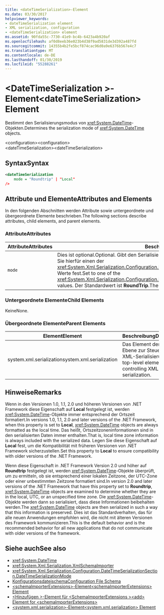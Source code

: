 ```yaml
---
title: <dateTimeSerialization>-Element
ms.date: 03/30/2017
helpviewer_keywords:
- dateTimeSerialization element
- XML serialization, configuration
- <dateTimeSerialization> element
ms.assetid: 90fda55c-7730-41e9-bc4b-6423a4b920af
ms.openlocfilehash: af0d8eeb36e023b4d38f9ad5831de3d392a487fd
ms.sourcegitcommit: 14355b4b2fe5bcf874cac96d0a9e6376b567e4c7
ms.translationtype: MT
ms.contentlocale: de-DE
ms.lasthandoff: 01/30/2019
ms.locfileid: "55288261"
---
```

# <a name="datetimeserialization-element"></a><span data-ttu-id="bfcb5-102">\<DateTimeSerialization >-Element</span><span class="sxs-lookup"><span data-stu-id="bfcb5-102">\<dateTimeSerialization> Element</span></span>
<span data-ttu-id="bfcb5-103">Bestimmt den Serialisierungsmodus von <xref:System.DateTime>-Objekten.</span><span class="sxs-lookup"><span data-stu-id="bfcb5-103">Determines the serialization mode of <xref:System.DateTime> objects.</span></span>  
  
 <span data-ttu-id="bfcb5-104">\<configuration></span><span class="sxs-lookup"><span data-stu-id="bfcb5-104">\<configuration></span></span>  
<span data-ttu-id="bfcb5-105">\<dateTimeSerialization></span><span class="sxs-lookup"><span data-stu-id="bfcb5-105">\<dateTimeSerialization></span></span>  
  
## <a name="syntax"></a><span data-ttu-id="bfcb5-106">Syntax</span><span class="sxs-lookup"><span data-stu-id="bfcb5-106">Syntax</span></span>  
  
```xml  
<dateTimeSerialization  
    mode = "Roundtrip" | "Local"  
/>  
```  
  
## <a name="attributes-and-elements"></a><span data-ttu-id="bfcb5-107">Attribute und Elemente</span><span class="sxs-lookup"><span data-stu-id="bfcb5-107">Attributes and Elements</span></span>  
 <span data-ttu-id="bfcb5-108">In den folgenden Abschnitten werden Attribute sowie untergeordnete und übergeordnete Elemente beschrieben.</span><span class="sxs-lookup"><span data-stu-id="bfcb5-108">The following sections describe attributes, child elements, and parent elements.</span></span>  
  
### <a name="attributes"></a><span data-ttu-id="bfcb5-109">Attribute</span><span class="sxs-lookup"><span data-stu-id="bfcb5-109">Attributes</span></span>  
  
|<span data-ttu-id="bfcb5-110">Attribute</span><span class="sxs-lookup"><span data-stu-id="bfcb5-110">Attributes</span></span>|<span data-ttu-id="bfcb5-111">Beschreibung</span><span class="sxs-lookup"><span data-stu-id="bfcb5-111">Description</span></span>|  
|----------------|-----------------|  
|`mode`|<span data-ttu-id="bfcb5-112">Dies ist optional.</span><span class="sxs-lookup"><span data-stu-id="bfcb5-112">Optional.</span></span> <span data-ttu-id="bfcb5-113">Gibt den Serialisierungsmodus an.</span><span class="sxs-lookup"><span data-stu-id="bfcb5-113">Specifies the serialization mode.</span></span> <span data-ttu-id="bfcb5-114">Legen Sie hierfür einen der <xref:System.Xml.Serialization.Configuration.DateTimeSerializationSection.DateTimeSerializationMode>-Werte fest.</span><span class="sxs-lookup"><span data-stu-id="bfcb5-114">Set to one of the <xref:System.Xml.Serialization.Configuration.DateTimeSerializationSection.DateTimeSerializationMode> values.</span></span> <span data-ttu-id="bfcb5-115">Der Standardwert ist **RoundTrip**.</span><span class="sxs-lookup"><span data-stu-id="bfcb5-115">The default is **RoundTrip**.</span></span>|  
  
### <a name="child-elements"></a><span data-ttu-id="bfcb5-116">Untergeordnete Elemente</span><span class="sxs-lookup"><span data-stu-id="bfcb5-116">Child Elements</span></span>  
 <span data-ttu-id="bfcb5-117">Keine</span><span class="sxs-lookup"><span data-stu-id="bfcb5-117">None.</span></span>  
  
### <a name="parent-elements"></a><span data-ttu-id="bfcb5-118">Übergeordnete Elemente</span><span class="sxs-lookup"><span data-stu-id="bfcb5-118">Parent Elements</span></span>  
  
|<span data-ttu-id="bfcb5-119">Element</span><span class="sxs-lookup"><span data-stu-id="bfcb5-119">Element</span></span>|<span data-ttu-id="bfcb5-120">Beschreibung</span><span class="sxs-lookup"><span data-stu-id="bfcb5-120">Description</span></span>|  
|-------------|-----------------|  
|<span data-ttu-id="bfcb5-121">system.xml.serialization</span><span class="sxs-lookup"><span data-stu-id="bfcb5-121">system.xml.serialization</span></span>|<span data-ttu-id="bfcb5-122">Das Element der obersten Ebene zur Steuerung der XML-Serialisierung.</span><span class="sxs-lookup"><span data-stu-id="bfcb5-122">The top-level element for controlling XML serialization.</span></span>|  
  
## <a name="remarks"></a><span data-ttu-id="bfcb5-123">Hinweise</span><span class="sxs-lookup"><span data-stu-id="bfcb5-123">Remarks</span></span>  
 <span data-ttu-id="bfcb5-124">Wenn in den Versionen 1.0, 1.1, 2.0 und höheren Versionen von .NET Framework diese Eigenschaft auf **Local** festgelegt ist, werden <xref:System.DateTime>-Objekte immer entsprechend der Ortszeit formatiert.</span><span class="sxs-lookup"><span data-stu-id="bfcb5-124">In versions 1.0, 1.1, 2.0 and later versions of the .NET Framework, when this property is set to **Local**, <xref:System.DateTime> objects are always formatted as the local time.</span></span> <span data-ttu-id="bfcb5-125">Das heißt, Ortszeitzoneninformationen sind in den serialisierten Daten immer enthalten.</span><span class="sxs-lookup"><span data-stu-id="bfcb5-125">That is, local time zone information is always included with the serialized data.</span></span> <span data-ttu-id="bfcb5-126">Legen Sie diese Eigenschaft auf **Local** fest, um die Kompatibilität mit früheren Versionen von .NET Framework sicherzustellen.</span><span class="sxs-lookup"><span data-stu-id="bfcb5-126">Set this property to **Local** to ensure compatibility with older versions of the .NET Framework.</span></span>  
  
 <span data-ttu-id="bfcb5-127">Wenn diese Eigenschaft in .NET Framework Version 2.0 und höher auf **Roundtrip** festgelegt ist, werden <xref:System.DateTime>-Objekte überprüft, um zu ermitteln, ob sie entsprechend einer lokalen Zeitzone, der UTC-Zone oder einer unbestimmten Zeitzone formatiert sind.</span><span class="sxs-lookup"><span data-stu-id="bfcb5-127">In version 2.0 and later versions of the .NET Framework that have this property set to **Roundtrip**, <xref:System.DateTime> objects are examined to determine whether they are in the local, UTC, or an unspecified time zone.</span></span> <span data-ttu-id="bfcb5-128">Die <xref:System.DateTime>-Objekte werden dann so serialisiert, dass diese Informationen beibehalten werden.</span><span class="sxs-lookup"><span data-stu-id="bfcb5-128">The <xref:System.DateTime> objects are then serialized in such a way that this information is preserved.</span></span> <span data-ttu-id="bfcb5-129">Dies ist das Standardverhalten, das für alle neuen Anwendungen empfohlen wird, die nicht mit älteren Versionen des Framework kommunizieren.</span><span class="sxs-lookup"><span data-stu-id="bfcb5-129">This is the default behavior and is the recommended behavior for all new applications that do not communicate with older versions of the framework.</span></span>  
  
## <a name="see-also"></a><span data-ttu-id="bfcb5-130">Siehe auch</span><span class="sxs-lookup"><span data-stu-id="bfcb5-130">See also</span></span>

- <xref:System.DateTime>
- <xref:System.Xml.Serialization.XmlSchemaImporter>
- <xref:System.Xml.Serialization.Configuration.DateTimeSerializationSection.DateTimeSerializationMode>
- [<span data-ttu-id="bfcb5-131">Konfigurationsdateischema</span><span class="sxs-lookup"><span data-stu-id="bfcb5-131">Configuration File Schema</span></span>](../../../docs/framework/configure-apps/file-schema/index.md)
- [<span data-ttu-id="bfcb5-132">\<schemaImporterExtensions>-Element</span><span class="sxs-lookup"><span data-stu-id="bfcb5-132">\<schemaImporterExtensions> Element</span></span>](../../../docs/standard/serialization/schemaimporterextensions-element.md)
- [<span data-ttu-id="bfcb5-133">\<Hinzufügen >-Element für \<SchemaImporterExtensions ></span><span class="sxs-lookup"><span data-stu-id="bfcb5-133">\<add> Element for \<schemaImporterExtensions></span></span>](../../../docs/standard/serialization/add-element-for-schemaimporterextensions.md)
- [<span data-ttu-id="bfcb5-134">\<system.xml.serialization>-Element</span><span class="sxs-lookup"><span data-stu-id="bfcb5-134">\<system.xml.serialization> Element</span></span>](../../../docs/standard/serialization/system-xml-serialization-element.md)
